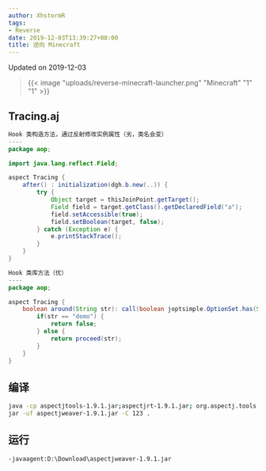 ```yaml
---
author: XhstormR
tags:
- Reverse
date: 2019-12-03T13:39:27+08:00
title: 逆向 Minecraft
---
```


<!--more-->

Updated on 2019-12-03

> {{< image "uploads/reverse-minecraft-launcher.png" "Minecraft" "1" "1" >}}

## Tracing.aj
```java
Hook 类构造方法，通过反射修改实例属性（劣，类名会变）
----
package aop;

import java.lang.reflect.Field;

aspect Tracing {
    after() : initialization(dgh.b.new(..)) {
        try {
            Object target = thisJoinPoint.getTarget();
            Field field = target.getClass().getDeclaredField("a");
            field.setAccessible(true);
            field.setBoolean(target, false);
        } catch (Exception e) {
            e.printStackTrace();
        }
    }
}

Hook 类库方法（优）
----
package aop;

aspect Tracing {
    boolean around(String str): call(boolean joptsimple.OptionSet.has(String)) && args(str) {
        if(str == "demo") {
            return false;
        } else {
            return proceed(str);
        }
    }
}
```

## 编译
```bash
java -cp aspectjtools-1.9.1.jar;aspectjrt-1.9.1.jar; org.aspectj.tools.ajc.Main -d 123 -outxml -1.8 -Xlint:ignore Tracing.aj
jar -uf aspectjweaver-1.9.1.jar -C 123 .
```

## 运行
```bash
-javaagent:D:\Download\aspectjweaver-1.9.1.jar
```
